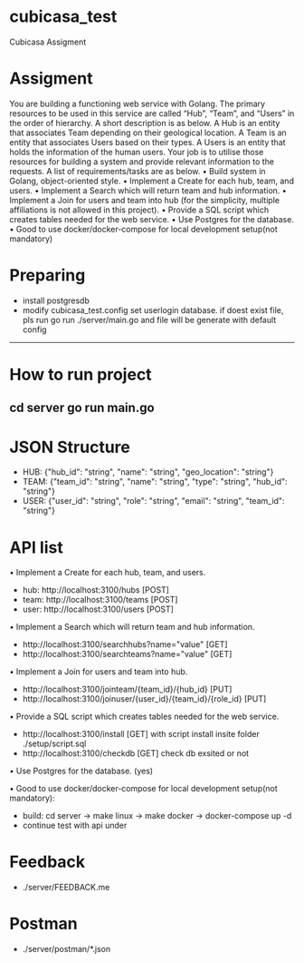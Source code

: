 # cubicasa_test
Cubicasa Assigment
# Assigment
You are building a functioning web service with Golang. The primary
resources to be used in this service are called “Hub”, “Team”, and
“Users” in the order of hierarchy. A short description is as below.
A Hub is an entity that associates Team depending on their geological
location.
A Team is an entity that associates Users based on their types.
A Users is an entity that holds the information of the human users.
Your job is to utilise those resources for building a system and provide
relevant information to the requests. A list of requirements/tasks are
as below.
• Build system in Golang, object-oriented style.
• Implement a Create for each hub, team, and users.
• Implement a Search which will return team and hub information.
• Implement a Join for users and team into hub (for the simplicity,
multiple affiliations is not allowed in this project).
• Provide a SQL script which creates tables needed for the web
service.
• Use Postgres for the database.
• Good to use docker/docker-compose for local development setup(not mandatory)

# Preparing
  - install postgresdb
  - modify cubicasa_test.config set userlogin database. if doest exist file, pls run go run ./server/main.go and file will be generate with default config
--------------
# How to run project
cd server
go run main.go
--------------
# JSON Structure
  - HUB: {"hub_id": "string", "name": "string", "geo_location": "string"}
  - TEAM: {"team_id": "string", "name": "string", "type": "string", "hub_id": "string"}
  - USER: {"user_id": "string", "role": "string", "email": "string", "team_id": "string"}
# API list
• Implement a Create for each hub, team, and users.
  - hub:  http://localhost:3100/hubs [POST]
  - team: http://localhost:3100/teams [POST]
  - user: http://localhost:3100/users [POST]
  
• Implement a Search which will return team and hub information.
  - http://localhost:3100/searchhubs?name="value" [GET]
  - http://localhost:3100/searchteams?name="value" [GET]

• Implement a Join for users and team into hub.
  - http://localhost:3100/jointeam/{team_id}/{hub_id} [PUT]
  - http://localhost:3100/joinuser/{user_id}/{team_id}/{role_id} [PUT]

• Provide a SQL script which creates tables needed for the web service.
  - http://localhost:3100/install [GET]
with script install insite folder ./setup/script.sql
  - http://localhost:3100/checkdb [GET]
check db exsited or not

• Use Postgres for the database. (yes)

• Good to use docker/docker-compose for local development setup(not mandatory):
  - build: cd server -> make linux -> make docker -> docker-compose up -d
  - continue test with api under
  
# Feedback
  - ./server/FEEDBACK.me
# Postman
  - ./server/postman/*.json

